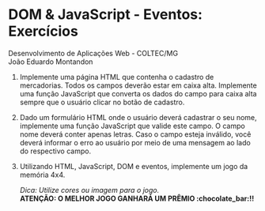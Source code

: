 
<!DOCTYPE html>
<html>
  <head>
    <title>DOM &amp; JavaScript - Eventos: Exercícios</title>
  </head>
  <body>
    <h1>DOM &amp; JavaScript - Eventos: Exercícios</h1>
    <p>
      Desenvolvimento de Aplicações Web - COLTEC/MG <br>
      João Eduardo Montandon
    </p>
    <ol>
      <li>
        <p>
          Implemente uma página HTML que contenha o cadastro de mercadorias.
          Todos os campos deverão estar em caixa alta. Implemente uma função JavaScript
          que converta os dados do campo para caixa alta sempre que o usuário
          clicar no botão de cadastro.
        </p>
      </li>
      <li>
        <p>
          Dado um formulário HTML onde o usuário deverá cadastrar o seu nome, implemente
          uma função JavaScript que valide este campo. O campo nome deverá conter apenas
          letras. Caso o campo esteja inválido, você deverá informar o erro ao usuário
          por meio de uma mensagem ao lado do respectivo campo.
        </p>
      </li>
      <li>
        <p>
          Utilizando HTML, JavaScript, DOM e eventos, implemente um jogo da memória 4x4.
        </p>
        <p>
          <em>Dica: Utilize cores ou imagem para o jogo.</em> <br>
          <b> ATENÇÃO: O MELHOR JOGO GANHARÁ UM PRÊMIO :chocolate_bar:!! </b>
        </p>
      </li>
    </ol>
  </body>
</html>

